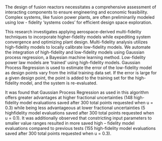The design of fusion reactors necessitates a comprehensive assessment of
interacting components to ensure engineering and economic feasibility. Complex
systems, like fusion power plants, are often preliminarily modeled using low -
fidelity ‘systems codes’ for efficient design space exploration. 

This research investigates applying aerospace-derived multi-fidelity techniques to incorporate
higher-fidelity models while expediting system convergence and optimizing plant
design. Multi-fidelity analysis utilizes high-fidelity models to locally calibrate
low-fidelity models. We automate the integration of high-fidelity and low-fidelity
models using Gaussian process regression, a Bayesian machine learning method.
Low-fidelity power law models are ‘trained’ using high-fidelity models. Gaussian
Process Regression is used to estimate the error of the low-fidelity model as
design points vary from the initial training data set. If the error is large for a given
design point, the point is added to the training set for the high-fidelity model, and
the system is re-evaluated.

It was found that Gaussian Process Regression as used
in this algorithm offers greater advantages at higher fractional uncertainties (148
high-fidelity model evaluations saved after 300 total points requested when u =
0.3) while being less advantageous at lower fractional uncertainties (5 highfidelity
model evaluations saved after 300 total points requested when u = 0.1).
It was additionally observed that constricting input parameters to smaller value
ranges resulted in more saved high – fidelity model evaluations compared to
previous tests (155 high-fidelity model evaluations saved after 300 total points
requested when u = 0.3).
